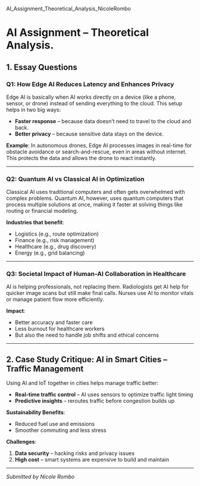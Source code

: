 AI_Assignment_Theoretical_Analysis_NicoleRombo
# AI Assignment – Theoretical Analysis.

## 1. Essay Questions

### Q1: How Edge AI Reduces Latency and Enhances Privacy

Edge AI is basically when AI works directly on a device (like a phone, sensor, or drone) instead of sending everything to the cloud. This setup helps in two big ways:

- **Faster response** – because data doesn’t need to travel to the cloud and back.
- **Better privacy** – because sensitive data stays on the device.

**Example**: In autonomous drones, Edge AI processes images in real-time for obstacle avoidance or search-and-rescue, even in areas without internet. This protects the data and allows the drone to react instantly.

---

### Q2: Quantum AI vs Classical AI in Optimization

Classical AI uses traditional computers and often gets overwhelmed with complex problems. Quantum AI, however, uses quantum computers that process multiple solutions at once, making it faster at solving things like routing or financial modeling.

**Industries that benefit**:
- Logistics (e.g., route optimization)
- Finance (e.g., risk management)
- Healthcare (e.g., drug discovery)
- Energy (e.g., grid balancing)

---

### Q3: Societal Impact of Human-AI Collaboration in Healthcare

AI is helping professionals, not replacing them. Radiologists get AI help for quicker image scans but still make final calls. Nurses use AI to monitor vitals or manage patient flow more efficiently.

**Impact**:
- Better accuracy and faster care
- Less burnout for healthcare workers
- But also the need to handle job shifts and ethical concerns

---

## 2. Case Study Critique: AI in Smart Cities – Traffic Management

Using AI and IoT together in cities helps manage traffic better:

- **Real-time traffic control** – AI uses sensors to optimize traffic light timing
- **Predictive insights** – reroutes traffic before congestion builds up

**Sustainability Benefits**:
- Reduced fuel use and emissions
- Smoother commuting and less stress

**Challenges**:
1. **Data security** – hacking risks and privacy issues
2. **High cost** – smart systems are expensive to build and maintain

---

*Submitted by Nicole Rombo*
